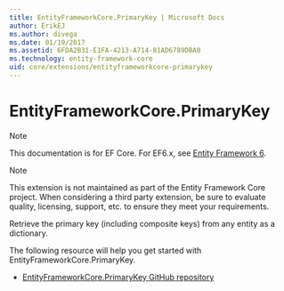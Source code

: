 ```yaml
---
title: EntityFrameworkCore.PrimaryKey | Microsoft Docs
author: ErikEJ
ms.author: divega
ms.date: 01/19/2017
ms.assetid: 6FDA2B31-E1FA-4213-A714-81AD6789DBA0
ms.technology: entity-framework-core
uid: core/extensions/entityframeworkcore-primarykey
---
```


# EntityFrameworkCore.PrimaryKey

> [!NOTE]
> This documentation is for EF Core. For EF6.x, see [Entity Framework 6](../../ef6/index.md).

> [!NOTE]
> This extension is not maintained as part of the Entity Framework Core project. When considering a third party extension, be sure to evaluate quality, licensing, support, etc. to ensure they meet your requirements.

Retrieve the primary key (including composite keys) from any entity as a dictionary.

The following resource will help you get started with EntityFrameworkCore.PrimaryKey.
* [EntityFrameworkCore.PrimaryKey GitHub repository](https://github.com/NickStrupat/EntityFramework.PrimaryKey/)
